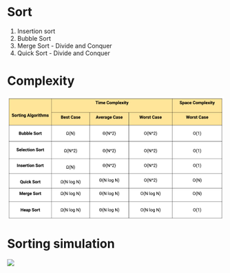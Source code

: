 # Sort

1. Insertion sort
2. Bubble Sort
3. Merge Sort - Divide and Conquer
4. Quick Sort - Divide and Conquer

# Complexity 
![img.png](img.png)

# Sorting simulation
![](https://github.com/FastSK/Sort/blob/master/sort.gif)
